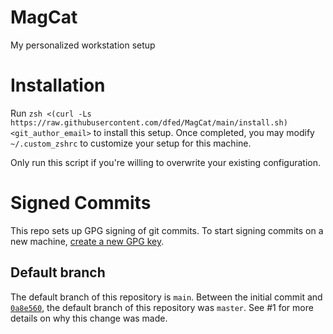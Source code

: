 # MagCat
My personalized workstation setup

# Installation

Run `zsh <(curl -Ls https://raw.githubusercontent.com/dfed/MagCat/main/install.sh) <git_author_email>` to install this setup. Once completed, you may modify `~/.custom_zshrc` to customize your setup for this machine.

Only run this script if you're willing to overwrite your existing configuration.

# Signed Commits

This repo sets up GPG signing of git commits. To start signing commits on a new machine, [create a new GPG key](https://docs.github.com/en/authentication/managing-commit-signature-verification/generating-a-new-gpg-key).

## Default branch

The default branch of this repository is `main`. Between the initial commit and [`0a8e560`](https://github.com/dfed/MagCat/commit/0a8e56087f417e2c47c626f5a1fdf66ed5be99f5), the default branch of this repository was `master`. See #1 for more details on why this change was made.

